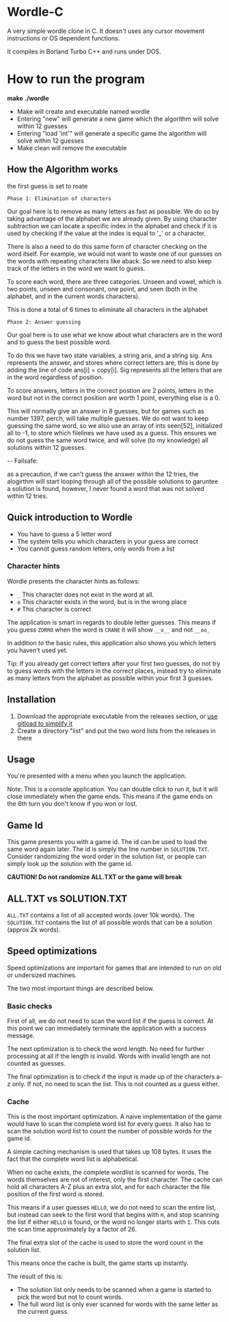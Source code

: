 # Wordle-C

A very simple wordle clone in C.
It doesn't uses any cursor movement instructions or OS dependent functions.

It compiles in Borland Turbo C++ and runs under DOS.

# How to run the program

**make**
**./wordle**

- Make will create and executable named wordle
- Entering "new" will generate a new game which the algorithm will solve within 12 guesses
- Entering "load 'int'" will generate a specific game the algorithm will solve within 12 guesses
- Make clean will remove the executable

## How the Algorithm works
the first guess is set to roate

    Phase 1: Elimination of characters

Our goal here is to remove as many letters as fast as possible. We do so by taking advantage of the 
alphabet we are already given. By using character subtraction we can locate a specific index in the 
alphabet and check if it is used by checking if the value at the index is equal to '_' or a character.

There is also a need to do this same form of character checking on the word itself. For example, we would
not want to waste one of our guesses on the words with repeating characters like aback. So we need to also 
keep track of the letters in the word we want to guess.

To score each word, there are three categories. Unseen and vowel, which is two points, unseen and consonant, 
one point, and seen (both in the alphabet, and in the current words characters).

This is done a total of 6 times to eliminate all characters in the alphabet

    Phase 2: Answer guessing

Our goal here is to use what we know about what characters are in the word and to guess the best possible word.

To do this we have two state variables, a string ans, and a string sig. Ans represents the answer, and stores where
correct letters are, this is done by adding the line of code ans[i] = copy[i]. Sig represents all the letters that 
are in the word regardless of position.

To score answers, letters in the correct postion are 2 points, letters in the word but not in the correct position are 
worth 1 point, everything else is a 0.

This will normally give an answer in 8 guesses, but for games such as number 1397, perch, will take multiple guesses. We do 
not want to keep guessing the same word, so we also use an array of ints seen[52], initialized all to -1, to store 
which filelines we have used as a guess. This ensures we do not guess the same word twice, and will solve (to my knowledge)
all solutions within 12 guesses.

-- Failsafe:

as a precaution, if we can't guess the answer within the 12 tries, the alogirthm will start looping through all of the possible
solutions to garuntee a solution is found, however, I never found a word that was not solved within 12 tries.


## Quick introduction to Wordle

- You have to guess a 5 letter word
- The system tells you which characters in your guess are correct
- You cannot guess random letters, only words from a list

### Character hints

Wordle presents the character hints as follows:

- `_` This character does not exist in the word at all.
- `o` This character exists in the word, but is in the wrong place
- `#` This character is correct

The application is smart in regards to double letter guesses.
This means if you guess `ZORRO` when the word is `CRANE` it will show `__o__` and not `__oo_`

In addition to the basic rules,
this application also shows you which letters you haven't used yet.

Tip: If you already get correct letters after your first two guesses,
do not try to guess words with the letters in the correct places,
instead try to eliminate as many letters from the alphabet as possible within your first 3 guesses.

## Installation

1. Download the appropriate executable from the releases section, or [use gitload to simplify it](https://gitload.net/AyrA/Wordle-C)
2. Create a directory "list" and put the two word lists from the releases in there

## Usage

You're presented with a menu when you launch the application.

Note: This is a console application.
You can double click to run it, but it will close immediately when the game ends.
This means if the game ends on the 6th turn you don't know if you won or lost.

## Game Id

This game presents you with a game id. The id can be used to load the same word again later.
The id is simply the line number in `SOLUTION.TXT`.
Consider randomizing the word order in the solution list,
or people can simply look up the solution with the game id.

**CAUTION! Do not randomize ALL.TXT or the game will break**

## ALL.TXT vs SOLUTION.TXT

`ALL.TXT` contains a list of all accepted words (over 10k words).
The `SOLUTION.TXT` contains the list of all possible words that can be a solution (approx 2k words).

## Speed optimizations

Speed optimizations are important for games that are intended to run on old or undersized machines.

The two most important things are described below.

### Basic checks

First of all, we do not need to scan the word list if the guess is correct.
At this point we can immediately terminate the application with a success message.

The next optimization is to check the word length.
No need for further processing at all if the length is invalid.
Words with invalid length are not counted as guesses.

The final optimization is to check if the input is made up of the characters a-z only.
If not, no need to scan the list. This is not counted as a guess either.

### Cache

This is the most important optimization.
A naive implementation of the game would have to scan the complete word list for every guess.
It also has to scan the solution word list to count the number of possible words for the game id.

A simple caching mechanism is used that takes up 108 bytes.
It uses the fact that the complete word list is alphabetical.

When no cache exists, the complete wordlist is scanned for words.
The words themselves are not of interest, only the first character.
The cache can hold all characters A-Z plus an extra slot,
and for each character the file position of the first word is stored.

This means if a user guesses `HELLO`, we do not need to scan the entire list,
but instead can seek to the first word that begins with `H`,
and stop scanning the list if either `HELLO` is found, or the word no longer starts with `I`.
This cuts the scan time approximately by a factor of 26.

The final extra slot of the cache is used to store the word count in the solution list.

This means once the cache is built, the game starts up instantly.

The result of this is:

- The solution list only needs to be scanned when a game is started to pick the word but not to count words.
- The full word list is only ever scanned for words with the same letter as the current guess.



